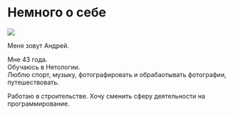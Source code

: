 # Немного о себе


![](https://file%2B.vscode-resource.vscode-cdn.net/Users/andrei_i/Python/%D0%94%D0%97_git/git-3/IMG_8513.jpeg?version%3D1662042213838)

Меня зовут Андрей. 

Мне 43 года.  
Обучаюсь в Нетологии.   
Люблю спорт, музыку, фотографировать и обрабаотывать фотографии, путешествовать.  

Работаю в строительстве. Хочу сменить сферу деятельности на программирование. 
